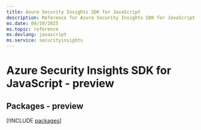 ```yaml
---
title: Azure Security Insights SDK for JavaScript
description: Reference for Azure Security Insights SDK for JavaScript
ms.date: 09/19/2025
ms.topic: reference
ms.devlang: javascript
ms.service: securityinsights
---
```

# Azure Security Insights SDK for JavaScript - preview
## Packages - preview
[!INCLUDE [packages](security-insights-index.md)]